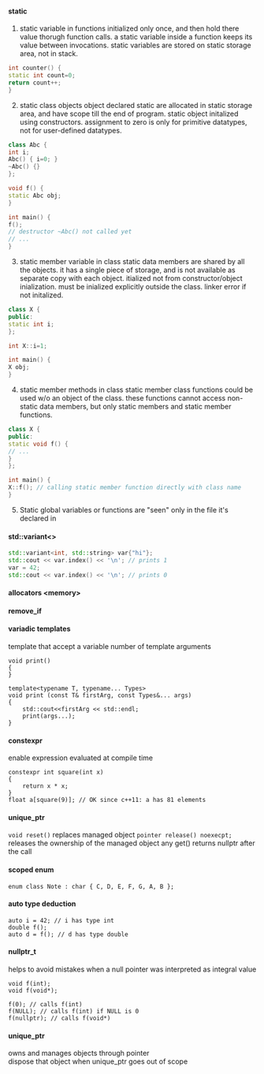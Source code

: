#### static
1. static variable in functions
initialized only once, and then hold there value thorugh function calls.
a static variable inside a function keeps its value between invocations.
static variables are stored on static storage area, not in stack.
```cpp
int counter() {
static int count=0;
return count++;
}
```

2. static class objects
object declared static are allocated in static storage area, and have scope till the end of program.
static object initalized using constructors. assignment to zero is only for primitive datatypes, not for user-defined datatypes.
```cpp
class Abc {
int i;
Abc() { i=0; }
~Abc() {}
};

void f() {
static Abc obj;
}

int main() {
f();
// destructor ~Abc() not called yet
// ...
}
```

3. static member variable in class
static data members are shared by all the objects. it has a single piece of storage, and is not available as separate copy with each object. 
itialized not from constructor/object inialization.
must be inialized explicitly outside the class. linker error if not initalized.
```cpp
class X {
public:
static int i;
};

int X::i=1;

int main() {
X obj;
}
```

4. static member methods in class
static member class functions could be used w/o an object of the class.
these functions cannot access non-static data members, but only static members and static member functions.
```cpp
class X {
public:
static void f() {
// ...
}
};

int main() {
X::f(); // calling static member function directly with class name
}
```
5. Static global variables or functions
are "seen" only in the file it's declared in

#### std::variant<>
```cpp
std::variant<int, std::string> var{"hi"};
std::cout << var.index() << '\n'; // prints 1
var = 42;
std::cout << var.index() << '\n'; // prints 0
```
#### allocators \<memory\>


#### remove_if


#### variadic templates
template that accept a variable number of template arguments
```
void print()
{
}

template<typename T, typename... Types>
void print (const T& firstArg, const Types&... args)
{
    std::cout<<firstArg << std::endl;
    print(args...);
}
```  

#### constexpr  
enable expression evaluated at compile time
```
constexpr int square(int x)
{
    return x * x;
}
float a[square(9)]; // OK since c++11: a has 81 elements
```

#### unique_ptr
```void reset()```
replaces managed object
```pointer release() noexecpt;```
releases the ownership of the managed object
any get() returns nullptr after the call

#### scoped enum
```
enum class Note : char { C, D, E, F, G, A, B };
```

#### auto type deduction  
```
auto i = 42; // i has type int
double f();
auto d = f(); // d has type double
```

#### nullptr_t  
helps to avoid mistakes when a null pointer was interpreted as integral value  

```
void f(int);
void f(void*);

f(0); // calls f(int)
f(NULL); // calls f(int) if NULL is 0
f(nullptr); // calls f(void*)
```

#### unique_ptr  
owns and manages objects through pointer  
dispose that object when unique_ptr goes out of scope  

